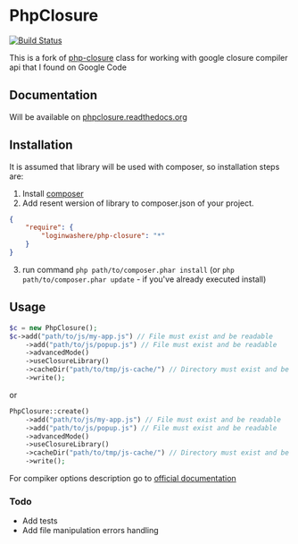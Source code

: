 # PhpClosure

[![Build Status](https://secure.travis-ci.org/loginwashere/PhpClosure.png?branch=master)](https://travis-ci.org/loginwashere/PhpClosure)

This is a fork of [php-closure](http://code.google.com/p/php-closure/) class
for working with google closure compiler api that I found on Google Code

## Documentation
Will be available on [phpclosure.readthedocs.org](https://phpclosure.readthedocs.org/en/latest/)

## Installation

It is assumed that library will be used with composer, so installation steps are:

1. Install [composer](http://getcomposer.org/doc/00-intro.md)
2. Add resent wersion of library to composer.json of your project.

```json
{
    "require": {
        "loginwashere/php-closure": "*"
    }
}
```

3. run command `php path/to/composer.phar install` (or `php path/to/composer.phar update` - if you've already executed install)


## Usage

```php
$c = new PhpClosure();
$c->add("path/to/js/my-app.js") // File must exist and be readable
    ->add("path/to/js/popup.js") // File must exist and be readable
    ->advancedMode()
    ->useClosureLibrary()
    ->cacheDir("path/to/tmp/js-cache/") // Directory must exist and be writable
    ->write();
```

or

```php
PhpClosure::create()
    ->add("path/to/js/my-app.js") // File must exist and be readable
    ->add("path/to/js/popup.js") // File must exist and be readable
    ->advancedMode()
    ->useClosureLibrary()
    ->cacheDir("path/to/tmp/js-cache/") // Directory must exist and be writable
    ->write();
```

For compiker options description go to [official documentation](https://developers.google.com/closure/compiler/docs/overview)

### Todo

* Add tests
* Add file manipulation errors handling